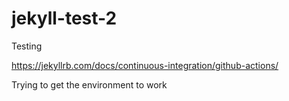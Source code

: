 # jekyll-test-2

Testing

https://jekyllrb.com/docs/continuous-integration/github-actions/

Trying to get the environment to work